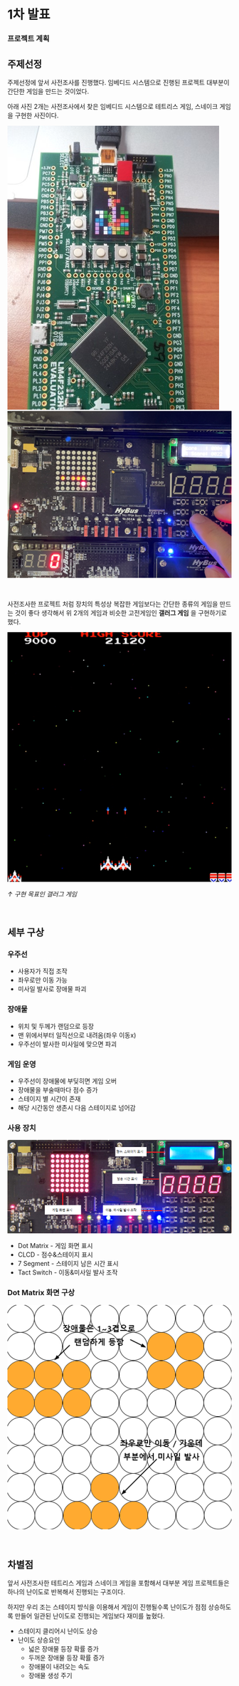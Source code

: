 # 1차 발표

### 프로젝트 계획

## 주제선정

주제선정에 앞서 사전조사를 진행했다. 임베디드 시스템으로 진행된 프로젝트 대부분이 간단한 게임을 만드는 것이었다.

아래 사진 2개는 사전조사에서 찾은 임베디드 시스템으로 테트리스 게임, 스네이크 게임을 구현한 사진이다.

![Pic](./pic/tetris_example.png)
![Pic2](./pic/snake_example.png)

<br/>

사전조사한 프로젝트 처럼 장치의 특성상 복잡한 게임보다는 간단한 종류의 게임을 만드는 것이 좋다 생각해서 위 2개의 게임과 비슷한 고전게임인 __갤러그 게임__ 을 구현하기로 했다.

![Pic3](./pic/galaga.gif)

*↑ 구현 목표인 갤러그 게임*

<br/>

## 세부 구상

### 우주선

* 사용자가 직접 조작
* 좌우로만 이동 가능
* 미사일 발사로 장애물 파괴

### 장애물

* 위치 및 두께가 랜덤으로 등장
* 맨 위에서부터 일직선으로 내려옴(좌우 이동x)
* 우주선이 발사한 미사일에 맞으면 파괴

### 게임 운영

* 우주선이 장애물에 부딪히면 게임 오버
* 장애물을 부술때마다 점수 증가
* 스테이지 별 시간이 존재
* 해당 시간동안 생존시 다음 스테이지로 넘어감

### 사용 장치

![Pic4](./pic/board.png)

* Dot Matrix - 게임 화면 표시
* CLCD - 점수&스테이지 표시
* 7 Segment - 스테이지 남은 시간 표시
* Tact Switch - 이동&미사일 발사 조작

### Dot Matrix 화면 구상

![Pic5](./pic/dot_matrix.png)

<br/>

## 차별점

앞서 사전조사한 테트리스 게임과 스네이크 게임을 포함해서 대부분 게임 프로젝트들은 하나의 난이도로 반복해서 진행되는 구조이다.

하지만 우리 조는 스테이지 방식을 이용해서 게임이 진행될수록 난이도가 점점 상승하도록 만들어 일관된 난이도로 진행되는 게임보다 재미를 높혔다.

* 스테이지 클리어시 난이도 상승
* 난이도 상승요인
  * 넓은 장애물 등장 확률 증가
  * 두꺼운 장애물 등장 확률 증가
  * 장애물이 내려오는 속도
  * 장애물 생성 주기
